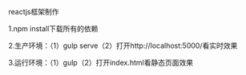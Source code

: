 reactjs框架制作

1.npm install下载所有的依赖

2.生产环境：（1）gulp serve（2）打开http://localhost:5000/看实时效果

3.运行环境：（1）gulp（2）打开index.html看静态页面效果


